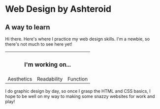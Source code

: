 <!DOCTYPE html>
<html>
  <body>
    <h1>Web Design by Ashteroid</h1>
    <h2>A way to learn</h2>
    <p>Hi there. Here's where I practice my web design skills. I'm a newbie, so there's not much to see here yet!</p>
    <table>
        <th colspan="3"><h3>I'm working on...</h3></th>
        <tr>
          <td>Aesthetics</td>
          <td>Readability</td>
          <td>Function</td>
        </tr>
    </table>
    <p>I do graphic design by day, so once I grasp the HTML and CSS basics, I hope to be well on my way to making some snazzy websites for work and play!</p>
  </body>
</html>
